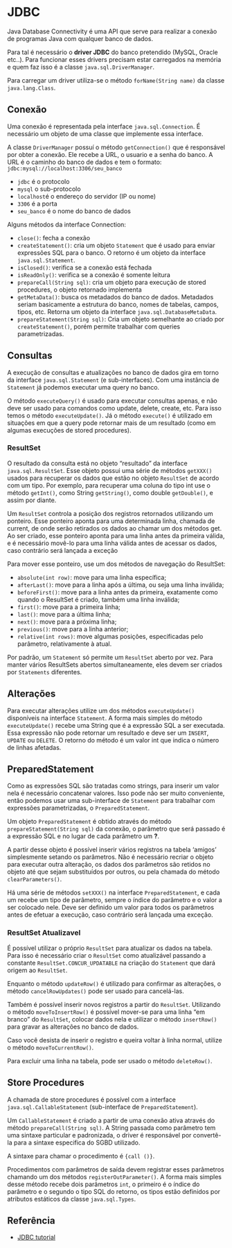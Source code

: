 # JDBC
Java Database Connectivity é uma API que serve para realizar a conexão de programas Java com qualquer banco de dados.

Para tal é necessário o **driver JDBC** do banco pretendido (MySQL, Oracle etc..). Para funcionar esses drivers precisam estar carregados na memória e quem faz isso é a classe `java.sql.DriverManager`.

Para carregar um driver utiliza-se o método `forName(String name)` da classe `java.lang.Class`.

## Conexão

Uma conexão é representada pela interface `java.sql.Connection`. É necessário um objeto de uma classe que implemente essa interface. 

A classe `DriverManager` possuí o método `getConnection()` que é responsável por obter a conexão. Ele recebe a URL, o usuario e a senha do banco. A URL é o caminho do banco de dados e tem o formato: `jdbc:mysql://localhost:3306/seu_banco`

- `jdbc` é o protocolo
- `mysql` o sub-protocolo
- `localhost`é o endereço do servidor (IP ou nome)
- `3306` é a porta
- `seu_banco` é o nome do banco de dados

Alguns métodos da interface Connection:
- `close()`: fecha a conexão
- `createStatement()`: cria um objeto `Statement` que é usado para enviar expressões SQL para o banco. O retorno é um objeto da interface `java.sql.Statement`.
- `isClosed()`: verifica se a conexão está fechada
- `isReadOnly()`: verifica se a conexão é somente leitura
- `prepareCall(String sql)`: cria um objeto para execução de stored procedures, o objeto retornado implementa
- `getMetaData()`: busca os metadados do banco de dados. Metadados seriam basicamente a estrutura do banco, nomes de tabelas, campos, tipos, etc. Retorna um objeto da interface `java.sql.DatabaseMetaData`.
- `prepareStatement(String sql)`: Cria um objeto semelhante ao criado por `createStatement()`, porém permite trabalhar com queries parametrizadas.

## Consultas

A execução de consultas e atualizações no banco de dados gira em torno da interface `java.sql.Statement` (e sub-interfaces). Com uma instância de `Statement` já podemos executar uma query no banco. 

O método `executeQuery()` é usado para executar consultas apenas, e não deve ser usado para comandos como update, delete, create, etc. Para isso temos o método `executeUpdate()`. Já o método `execute()` é utilizado em situações em que a query pode retornar mais de um resultado (como em algumas execuções de stored procedures).

### ResultSet

O resultado da consulta está no objeto “resultado” da interface `java.sql.ResultSet`. Esse objeto possui uma série de métodos `getXXX()` usados para recuperar os dados que estão no objeto `ResultSet` de acordo com um tipo. Por exemplo, para recuperar uma coluna do tipo int use o método `getInt()`, como String `getString()`, como double `getDouble()`, e assim por diante.

Um `ResultSet` controla a posição dos registros retornados utilizando um ponteiro. Esse ponteiro aponta para uma determinada linha, chamada de current, de onde serão retirados os dados ao chamar um dos métodos get. Ao ser criado, esse ponteiro aponta para uma linha antes da primeira válida, e é necessário movê-lo para uma linha válida antes de acessar os dados, caso contrário será lançada a exceção

Para mover esse ponteiro, use um dos métodos de navegação do ResultSet:
- `absolute(int row)`: move para uma linha específica;
- `afterLast()`: move para a linha após a última, ou seja uma linha inválida;
- `beforeFirst()`: move para a linha antes da primeira, exatamente como quando o ResultSet é criado, também uma linha inválida;
- `first()`: move para a primeira linha;
- `last()`: move para a última linha;
- `next()`: move para a próxima linha;
- `previous()`: move para a linha anterior;
- `relative(int rows)`: move algumas posições, especificadas pelo parâmetro, relativamente à atual.

Por padrão, um `Statement` só permite um `ResultSet` aberto por vez. Para manter vários ResultSets abertos simultaneamente, eles devem ser criados por `Statements` diferentes.

## Alterações
Para executar alterações utilize um dos métodos `executeUpdate()` disponíveis na interface `Statement`. A forma mais simples do método `executeUpdate()` recebe uma String que é a expressão SQL a ser executada. Essa expressão não pode retornar um resultado e deve ser um `INSERT`, `UPDATE` ou `DELETE`. O retorno do método é um valor int que indica o número de linhas afetadas.

## PreparedStatement
Como as expressões SQL são tratadas como strings, para inserir um valor nela é necessário concatenar valores. Isso pode não ser muito conveniente, então podemos usar uma sub-interface de `Statement` para trabalhar com expressões parametrizadas, o `PreparedStatement`.

Um objeto `PreparedStatement` é obtido através do método `prepareStatement(String sql)` da conexão, o parâmetro que será passado é a expressão SQL e no lugar de cada parâmetro um **?**.

A partir desse objeto é possível inserir vários registros na tabela ‘amigos’ simplesmente setando os parâmetros. Não é necessário recriar o objeto para executar outra alteração, os dados dos parâmetros são retidos no objeto até que sejam substituídos por outros, ou pela chamada do método `clearParameters()`.

Há uma série de métodos `setXXX()` na interface `PreparedStatement`, e cada um recebe um tipo de parâmetro, sempre o índice do parâmetro e o valor a ser colocado nele. Deve ser definido um valor para todos os parâmetros antes de efetuar a execução, caso contrário será lançada uma exceção.

### ResultSet Atualizavel
É possível utilizar o próprio `ResultSet` para atualizar os dados na tabela. Para isso é necessário criar o `ResultSet` como atualizável passando a constante `ResultSet.CONCUR_UPDATABLE` na criação do `Statement` que dará origem ao `ResultSet`.

Enquanto o método `updateRow()` é utilizado para confirmar as alterações, o método `cancelRowUpdates()` pode ser usado para cancelá-las.

Também é possível inserir novos registros a partir do `ResultSet`. Utilizando o método `moveToInsertRow()` é possível mover-se para uma linha “em branco” do `ResultSet`, colocar dados nela e utilizar o método `insertRow()` para gravar as alterações no banco de dados.

Caso você desista de inserir o registro e queira voltar à linha normal, utilize o método `moveToCurrentRow()`.

Para excluir uma linha na tabela, pode ser usado o método `deleteRow()`.

## Store Procedures
A chamada de store procedures é possível com a interface `java.sql.CallableStatement` (sub-interface de `PreparedStatement`).

Um `CallableStatement` é criado a partir de uma conexão ativa através do método `prepareCall(String sql)`. A String passada como parâmetro tem uma sintaxe particular e padronizada, o driver é responsável por convertê-la para a sintaxe especifica do SGBD utilizado.

A sintaxe para chamar o procedimento é `{call ()}`.

Procedimentos com parâmetros de saída devem registrar esses parâmetros chamando um dos métodos `registerOutParameter()`. A forma mais simples desse método recebe dois parâmetros `int`, o primeiro é o índice do parâmetro e o segundo o tipo SQL do retorno, os tipos estão definidos por atributos estáticos da classe `java.sql.Types`.

## Referência
- [JDBC tutorial](https://www.devmedia.com.br/jdbc-tutorial/6638)
